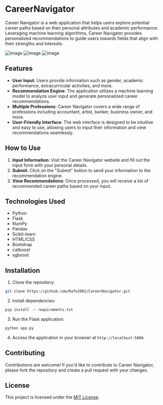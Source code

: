 # CareerNavigator

Career Navigator is a web application that helps users explore potential career paths based on their personal attributes and academic performance. Leveraging machine learning algorithms, Career Navigator provides personalized recommendations to guide users towards fields that align with their strengths and interests.

![image](https://github.com/Rafe2001/CareerNavigator/assets/108533597/1d84305d-65e5-4391-996b-5deef053ca12)
![image](https://github.com/Rafe2001/CareerNavigator/assets/108533597/98502ece-d683-4f44-b51b-1437388406c3)
![image](https://github.com/Rafe2001/CareerNavigator/assets/108533597/ae0cfcbc-e4eb-45f5-aa0c-1c763c6b559f)


## Features

- **User Input**: Users provide information such as gender, academic performance, extracurricular activities, and more.
- **Recommendation Engine**: The application utilizes a machine learning model to analyze user input and generate personalized career recommendations.
- **Multiple Professions**: Career Navigator covers a wide range of professions including accountant, artist, banker, business owner, and more.
- **User-Friendly Interface**: The web interface is designed to be intuitive and easy to use, allowing users to input their information and view recommendations seamlessly.

## How to Use

1. **Input Information**: Visit the Career Navigator website and fill out the input form with your personal details.
2. **Submit**: Click on the "Submit" button to send your information to the recommendation engine.
3. **View Recommendations**: Once processed, you will receive a list of recommended career paths based on your input.

## Technologies Used

- Python
- Flask
- NumPy
- Pandas
- Scikit-learn
- HTML/CSS
- Bootstrap
- catboost
- xgboost

## Installation

1. Clone the repository:

```bash
git clone https://github.com/Rafe2001/CareerNavigator.git
```

2. Install dependencies:

```bash
pip install -r requirements.txt
```

3. Run the Flask application:

```bash
python app.py
```

4. Access the application in your browser at `http://localhost:5000`.

## Contributing

Contributions are welcome! If you'd like to contribute to Career Navigator, please fork the repository and create a pull request with your changes.

## License

This project is licensed under the [MIT License](LICENSE).
